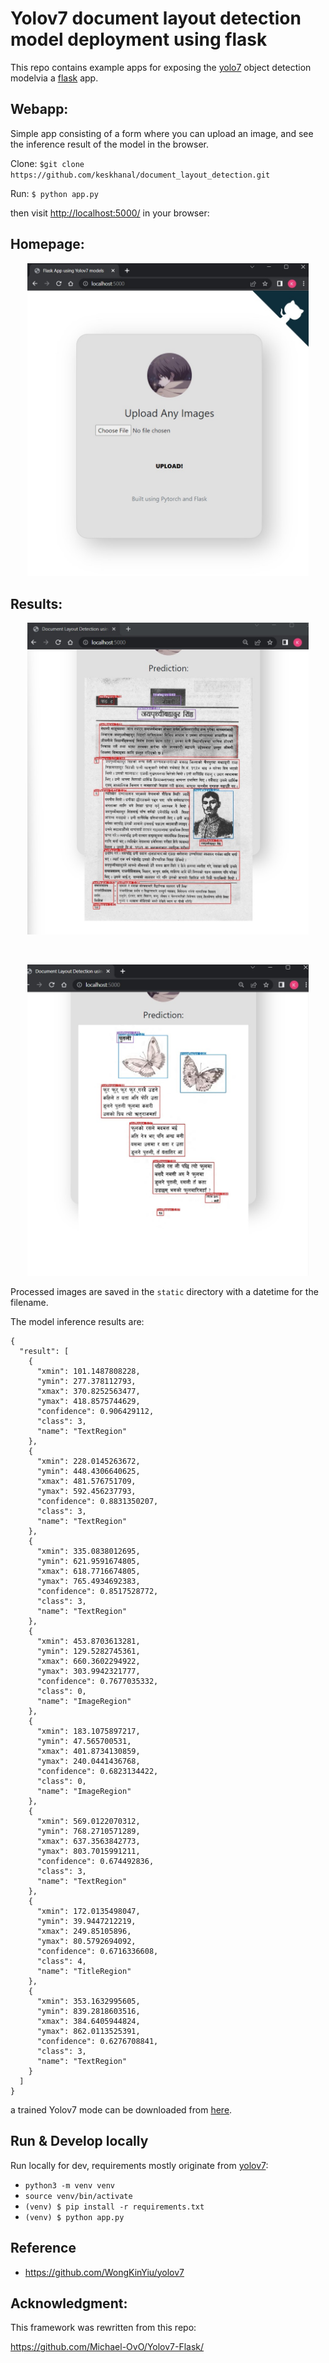 # Yolov7 document layout detection model deployment using flask
This repo contains example apps for exposing the [yolo7](https://github.com/WongKinYiu/yolov7) object detection modelvia a [flask](https://flask.palletsprojects.com/en/1.1.x/) app.

## Webapp:
Simple app consisting of a form where you can upload an image, and see the inference result of the model in the browser. 

Clone:
`$git clone https://github.com/keskhanal/document_layout_detection.git`

Run:
`$ python app.py`

then visit [http://localhost:5000/](http://localhost:5000/) in your browser:

## Homepage:
<p align="center">
<img src="static/assets/result_form.jpg" width="450">
</p>

## Results:
<p align="center">
<img src="static/assets/result1.jpg" width="450">
</p>
<br>
<p align="center">
<img src="static/assets/result2.jpg" width="450">
</p>

Processed images are saved in the `static` directory with a datetime for the filename.

The model inference results are:

```
{
  "result": [
    {
      "xmin": 101.1487808228,
      "ymin": 277.378112793,
      "xmax": 370.8252563477,
      "ymax": 418.8575744629,
      "confidence": 0.906429112,
      "class": 3,
      "name": "TextRegion"
    },
    {
      "xmin": 228.0145263672,
      "ymin": 448.4306640625,
      "xmax": 481.576751709,
      "ymax": 592.456237793,
      "confidence": 0.8831350207,
      "class": 3,
      "name": "TextRegion"
    },
    {
      "xmin": 335.0838012695,
      "ymin": 621.9591674805,
      "xmax": 618.7716674805,
      "ymax": 765.4934692383,
      "confidence": 0.8517528772,
      "class": 3,
      "name": "TextRegion"
    },
    {
      "xmin": 453.8703613281,
      "ymin": 129.5282745361,
      "xmax": 660.3602294922,
      "ymax": 303.9942321777,
      "confidence": 0.7677035332,
      "class": 0,
      "name": "ImageRegion"
    },
    {
      "xmin": 183.1075897217,
      "ymin": 47.565700531,
      "xmax": 401.8734130859,
      "ymax": 240.0441436768,
      "confidence": 0.6823134422,
      "class": 0,
      "name": "ImageRegion"
    },
    {
      "xmin": 569.0122070312,
      "ymin": 768.2710571289,
      "xmax": 637.3563842773,
      "ymax": 803.7015991211,
      "confidence": 0.674492836,
      "class": 3,
      "name": "TextRegion"
    },
    {
      "xmin": 172.0135498047,
      "ymin": 39.9447212219,
      "xmax": 249.85105896,
      "ymax": 80.5792694092,
      "confidence": 0.6716336608,
      "class": 4,
      "name": "TitleRegion"
    },
    {
      "xmin": 353.1632995605,
      "ymin": 839.2818603516,
      "xmax": 384.6405944824,
      "ymax": 862.0113525391,
      "confidence": 0.6276708841,
      "class": 3,
      "name": "TextRegion"
    }
  ]
}
```
a trained Yolov7 mode can be downloaded from [here](https://drive.google.com/file/d/1jGDnZm5tZVmrl0ChNulhyVcpoRgOSMQp/view?usp=sharing).

## Run & Develop locally
Run locally for dev, requirements mostly originate from [yolov7](https://github.com/WongKinYiu/yolov7/blob/main/requirements.txt):
* `python3 -m venv venv`
* `source venv/bin/activate`
* `(venv) $ pip install -r requirements.txt`
* `(venv) $ python app.py`


## Reference
- https://github.com/WongKinYiu/yolov7


## Acknowledgment:
This framework was rewritten from this repo:

https://github.com/Michael-OvO/Yolov7-Flask/

